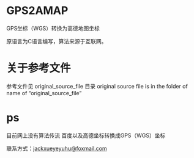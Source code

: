 # GPS2AMAP
GPS坐标（WGS）转换为高德地图坐标

原语言为C语言编写，算法来源于互联网。

# 关于参考文件

参考文件见 original_source_file 目录 
original source file is in the folder of name of “original_source_file”

# ps 
目前网上没有算法传流 百度以及高德坐标转换成GPS（WGS）坐标

联系方式：jackxueyeyuhu@foxmail.com
